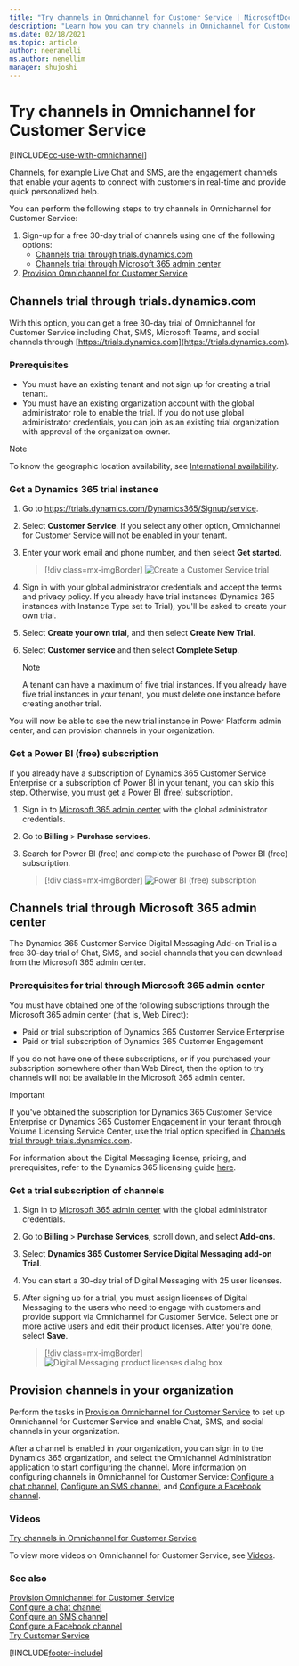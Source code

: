 ```yaml
---
title: "Try channels in Omnichannel for Customer Service | MicrosoftDocs"
description: "Learn how you can try channels in Omnichannel for Customer Service to connect and engage with your customers in real time."
ms.date: 02/18/2021
ms.topic: article
author: neeranelli
ms.author: nenellim
manager: shujoshi
---
```


# Try channels in Omnichannel for Customer Service

[!INCLUDE[cc-use-with-omnichannel](../includes/cc-use-with-omnichannel.md)]

Channels, for example Live Chat and SMS, are the engagement channels that enable your agents to connect with customers in real-time and provide quick personalized help.

You can perform the following steps to try channels in Omnichannel for Customer Service:

1. Sign-up for a free 30-day trial of channels using one of the following options:
   - [Channels trial through trials.dynamics.com](#channels-trial-through-trialsdynamicscom)
   - [Channels trial through Microsoft 365 admin center](#channels-trial-through-microsoft-365-admin-center)
2. [Provision Omnichannel for Customer Service](#provision-channels-in-your-organization)

## Channels trial through trials.dynamics.com

With this option, you can get a free 30-day trial of Omnichannel for Customer Service including Chat, SMS, Microsoft Teams, and social channels through [https://trials.dynamics.com](https://trials.dynamics.com).

### Prerequisites

- You must have an existing tenant and not sign up for creating a trial tenant.
- You must have an existing organization account with the global administrator role to enable the trial. If you do not use global administrator credentials, you can join as an existing trial organization with approval of the organization owner.

> [!NOTE]
> To know the geographic location availability, see [International availability](international-availability.md).

### Get a Dynamics 365 trial instance

1. Go to <https://trials.dynamics.com/Dynamics365/Signup/service>.

2. Select **Customer Service**. If you select any other option, Omnichannel for Customer Service will not be enabled in your tenant.

3. Enter your work email and phone number, and then select **Get started**.

    > [!div class=mx-imgBorder]
    > ![Create a Customer Service trial](media/cs-trial.png "Create a Customer Service trial")

4. Sign in with your global administrator credentials and accept the terms and privacy policy. If you already have trial instances (Dynamics 365 instances with Instance Type set to Trial), you'll be asked to create your own trial.

5. Select **Create your own trial**, and then select **Create New Trial**.
6. Select **Customer service** and then select **Complete Setup**.

    > [!NOTE]
    > A tenant can have a maximum of five trial instances. If you already have five trial instances in your tenant, you must delete one instance before creating another trial.

You will now be able to see the new trial instance in Power Platform admin center, and can provision channels in your organization.

### Get a Power BI (free) subscription

If you already have a subscription of Dynamics 365 Customer Service Enterprise or a subscription of Power BI in your tenant, you can skip this step. Otherwise, you must get a Power BI (free) subscription.

1. Sign in to [Microsoft 365 admin center](https://admin.microsoft.com) with the global administrator credentials.

2. Go to **Billing** > **Purchase services**.

3. Search for Power BI (free) and complete the purchase of Power BI (free) subscription.

    > [!div class=mx-imgBorder]
    > ![Power BI (free) subscription](media/powerbi-free.png "Power BI (free) subscription")

## Channels trial through Microsoft 365 admin center

The Dynamics 365 Customer Service Digital Messaging Add-on Trial is a free 30-day trial of Chat, SMS, and social channels that you can download from the Microsoft 365 admin center.

### Prerequisites for trial through Microsoft 365 admin center

You must have obtained one of the following subscriptions through the Microsoft 365 admin center (that is, Web Direct):

- Paid or trial subscription of Dynamics 365 Customer Service Enterprise
- Paid or trial subscription of Dynamics 365 Customer Engagement

If you do not have one of these subscriptions, or if you purchased your subscription somewhere other than Web Direct, then the option to try channels will not be available in the Microsoft 365 admin center.

> [!IMPORTANT]
> If you've obtained the subscription for Dynamics 365 Customer Service Enterprise or Dynamics 365 Customer Engagement in your tenant through Volume Licensing Service Center, use the trial option specified in [Channels trial through trials.dynamics.com](#channels-trial-through-trialsdynamicscom).

For information about the Digital Messaging license, pricing, and prerequisites, refer to the Dynamics 365 licensing guide [here](https://go.microsoft.com/fwlink/p/?LinkId=866544).

### Get a trial subscription of channels

1. Sign in to [Microsoft 365 admin center](https://admin.microsoft.com) with the global administrator credentials.

2. Go to **Billing** > **Purchase Services**, scroll down, and select **Add-ons**.

3. Select **Dynamics 365 Customer Service Digital Messaging add-on Trial**.

4. You can start a 30-day trial of Digital Messaging with 25 user licenses.

5. After signing up for a trial, you must assign licenses of Digital Messaging to the users who need to engage with customers and provide support via Omnichannel for Customer Service. Select one or more active users and edit their product licenses. After you're done, select **Save**.

    > [!div class=mx-imgBorder]
    > ![Digital Messaging product licenses dialog box](media/digital-trial-assign-users.png "Digital Messaging product licenses dialog box")

## Provision channels in your organization

Perform the tasks in [Provision Omnichannel for Customer Service](omnichannel-provision-license.md) to set up Omnichannel for Customer Service and enable Chat, SMS, and social channels in your organization.

After a channel is enabled in your organization, you can sign in to the Dynamics 365 organization, and select the Omnichannel Administration application to start configuring the channel. More information on configuring channels in Omnichannel for Customer Service: [Configure a chat channel](set-up-chat-widget.md), [Configure an SMS channel](configure-sms-channel.md), and [Configure a Facebook channel](configure-facebook-channel.md).

### Videos

[Try channels in Omnichannel for Customer Service](https://go.microsoft.com/fwlink/p/?linkid=2114715)

To view more videos on Omnichannel for Customer Service, see [Videos](videos.md).

### See also

[Provision Omnichannel for Customer Service](omnichannel-provision-license.md)  
[Configure a chat channel](set-up-chat-widget.md)  
[Configure an SMS channel](configure-sms-channel.md)  
[Configure a Facebook channel](configure-facebook-channel.md)  
[Try Customer Service](try-customer-service.md)  

[!INCLUDE[footer-include](../includes/footer-banner.md)]
